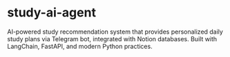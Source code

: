 # study-ai-agent
AI-powered study recommendation system that provides personalized daily study plans via Telegram bot, integrated with Notion databases. Built with LangChain, FastAPI, and modern Python practices.
